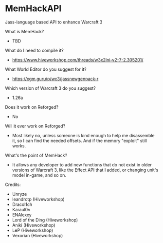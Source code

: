 # MemHackAPI
Jass-language based API to enhance Warcraft 3

What is MemHack?
  - TBD

What do I need to compile it?
  - https://www.hiveworkshop.com/threads/w3x2lni-v2-7-2.305201/

What World Editor do you suggest for it?
  - https://xgm.guru/p/wc3/jassnewgenpack-r

Which version of Warcraft 3 do you suggest?
  - 1.26a

Does it work on Reforged?
  - No

Will it ever work on Reforged?
  - Most likely no, unless someone is kind enough to help me disassemble it, so I can find the needed offsets. And if the memory "exploit" still works.

What's the point of MemHack?
  - It allows any developer to add new functions that do not exist in older versions of Warcraft 3, like the Effect API that I added, or changing unit's model in-game, and so on.

Credits:
  - Unryze
  - leandrotp (Hiveworkshop)
  - Dracol1ch
  - Karaul0v
  - ENAlexey
  - Lord of the Ding (Hiveworkshop)
  - Aniki (Hiveworkshop)
  - LeP (Hiveworkshop)
  - Vexorian (Hiveworkshop)
